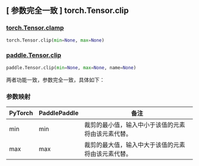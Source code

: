 ## [ 参数完全一致 ] torch.Tensor.clip

### [torch.Tensor.clamp](https://pytorch.org/docs/stable/generated/torch.Tensor.clip.html?highlight=clip#torch.Tensor.clip)

```python
torch.Tensor.clip(min=None, max=None)
```

### [paddle.Tensor.clip](https://www.paddlepaddle.org.cn/documentation/docs/zh/api/paddle/Tensor_cn.html#clip-min-none-max-none-name-none)

```python
paddle.Tensor.clip(min=None, max=None, name=None)
```

两者功能一致，参数完全一致，具体如下：
### 参数映射
| PyTorch | PaddlePaddle | 备注                                               |
|---------|--------------| -------------------------------------------------- |
| min     | min          | 裁剪的最小值，输入中小于该值的元素将由该元素代替。            |
| max     | max          | 裁剪的最大值，输入中大于该值的元素将由该元素代替。            |
